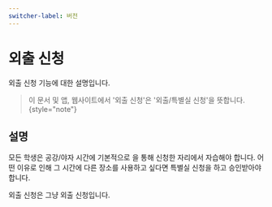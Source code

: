 ```yaml
---
switcher-label: 버전
---
```

# 외출 신청

외출 신청 기능에 대한 설명입니다.

> 이 문서 및 앱, 웹사이트에서 '외출 신청'은 '외출/특별실 신청'을 뜻합니다.
{style="note"}

## 설명

모든 학생은 공강/야자 시간에 기본적으로 [](reserve.md)을 통해 신청한 자리에서 자습해야 합니다.
어떤 이유로 인해 그 시간에 다른 장소를 사용하고 싶다면 특별실 신청을 하고 승인받아야 합니다.

외출 신청은 그냥 외출 신청입니다.
